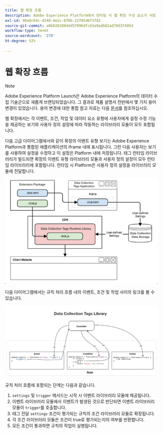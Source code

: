 ```yaml
---
title: 웹 확장 흐름
description: Adobe Experience Platform에서 런타임 시 웹 확장 구성 요소가 서로 상호 작용하는 방법에 대해 알아봅니다.
exl-id: 90a0c64c-d240-4e2c-876b-22f05d6f3f82
source-git-commit: a8b0282004dd57096dfc63a9adb82ad70d37495d
workflow-type: tm+mt
source-wordcount: '270'
ht-degree: 52%

---
```


# 웹 확장 흐름

>[!NOTE]
>
>Adobe Experience Platform Launch은 Adobe Experience Platform의 데이터 수집 기술군으로 새롭게 브랜딩되었습니다. 그 결과로 제품 설명서 전반에서 몇 가지 용어 변경이 있었습니다. 용어 변경에 대한 통합 참고 자료는 다음 [문서](../../term-updates.md)를 참조하십시오.

웹 확장에서는 각 이벤트, 조건, 작업 및 데이터 요소 유형에 사용자에게 설정 수정 기능을 제공하는 보기와 사용자 정의 설정에 따라 작동하는 라이브러리 모듈이 모두 포함됩니다.

다음 고급 다이어그램에서와 같이 확장의 이벤트 유형 보기는 Adobe Experience Platform과 통합된 애플리케이션의 iframe 내에 표시됩니다. 그런 다음 사용자는 보기를 사용하여 설정을 수정하고 이 설정은 Platform 내에 저장됩니다. 태그 런타임 라이브러리가 빌드되면 확장의 이벤트 유형 라이브러리 모듈과 사용자 정의 설정이 모두 런타임 라이브러리에 포함됩니다. 런타임 시 Platform은 사용자 정의 설정을 라이브러리 모듈에 전달합니다.

![확장 흐름 다이어그램](../images/flow/web/extension-flow.png)

다음 다이어그램에서는 규칙 처리 흐름 내의 이벤트, 조건 및 작업 사이의 링크를 볼 수 있습니다.

![규칙 처리 흐름 다이어그램](../images/flow/web/rule-processing-flow.png)

규칙 처리 흐름에 포함되는 단계는 다음과 같습니다.

1. `settings` 및 `trigger` 메서드는 시작 시 이벤트 라이브러리 모듈에 제공됩니다.
1. 이벤트 라이브러리 모듈에서 이벤트가 발생된 것으로 판단되면 이벤트 라이브러리 모듈이 `trigger`를 호출합니다.
1. 태그 전달 `settings` 조건이 평가되는 규칙의 조건 라이브러리 모듈로 확장됩니다.
1. 각 조건 라이브러리 모듈은 조건이 true로 평가되는지의 여부를 반환합니다.
1. 모든 조건이 통과하면 규칙의 작업이 실행됩니다.
